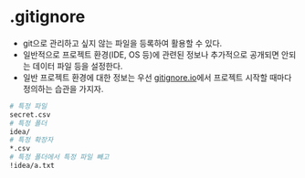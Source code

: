 # .gitignore

* git으로 관리하고 싶지 않는 파일을 등록하여 활용할 수 있다.
* 일반적으로 프로젝트 환경(IDE, OS 등)에 관련된 정보나 추가적으로 공개되면 안되는 데이터 파일 등을 설정한다.
* 일반 프로젝트 환경에 대한 정보는 우선 [gitignore.io](https://gitignore.io)에서 프로젝트 시작할 때마다 정의하는 습관을 가지자.

```bash
# 특정 파일
secret.csv
# 특정 폴더
idea/
# 특정 확장자
*.csv
# 특정 폴더에서 특정 파일 빼고
!idea/a.txt
```



